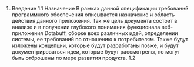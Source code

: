 1. Введение 
     1.1 Назначение
     В рамках данной спецификации требований программного обеспечения описывается назначение и область действия данного приложения. Так же      цель документа состоит в анализе и в получении глубокого понимания функционала веб-приложения Dotabuff, сборке всех различных идей,
     определении системы, ее требований по отношению к потребителям. Также будут изложены концепции, которые будут разработаны позже, и        будут документрироваться идеи, которые будут рассмотрены, но могут быть отброшены по мере развития продукта.
     1.2 
